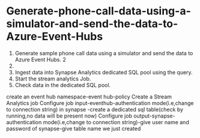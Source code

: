 # Generate-phone-call-data-using-a-simulator-and-send-the-data-to-Azure-Event-Hubs

1. Generate sample phone call data using a simulator and send the data to Azure Event Hubs.
2
3. 
4. Ingest data into Synapse Analytics dedicated SQL pool using the query.
5. Start the stream analytics Job.
6. Check data in the dedicated SQL pool.

create an event hub namespace-event hub-policy
Create a Stream Analytics job
Configure job input-eventhub-authentication mode(i.e,change to connection string)
in synapse -create a dedicated sql table(check by running,no data will be present now)
Configure job output-synapse-authentication mode(i.e,change to connection string)-give user name and password of synapse-give table name we just created
